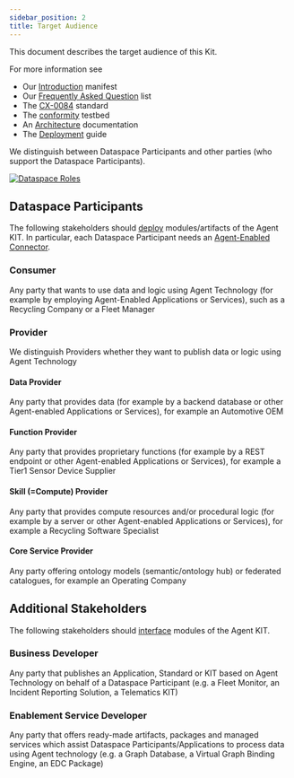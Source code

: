 ```yaml
---
sidebar_position: 2
title: Target Audience
---
```


This document describes the target audience of this Kit.

For more information see

* Our [Introduction](intro) manifest
* Our [Frequently Asked Question](faq) list
* The [CX-0084](CX-0084-Federated_Queries_In_Data_Spaces_v1.0.0) standard
* The [conformity](testbed) testbed
* An [Architecture](../development-view/architecture) documentation
* The [Deployment](../operation-view/deployment) guide

We distinguish between Dataspace Participants and other parties (who support the Dataspace Participants).

[![Dataspace Roles](/img/dataspace_roles_small.png)](/img/dataspace_roles.png)

## Dataspace Participants

The following stakeholders should [deploy](../operation-view/deployment) modules/artifacts of the Agent KIT.
In particular, each Dataspace Participant needs an [Agent-Enabled Connector](../operation-view/agent_edc).

### Consumer

Any party that wants to use data and logic using Agent Technology (for example by employing Agent-Enabled Applications or Services), such as a Recycling Company or a Fleet Manager

### Provider

We distinguish Providers whether they want to publish data or logic using Agent Technology

#### Data Provider

Any party that provides data (for example by a backend database or other Agent-enabled Applications or Services), for example an Automotive OEM

#### Function Provider

Any party that provides proprietary functions (for example by a REST endpoint or other Agent-enabled Applications or Services), for example a Tier1 Sensor Device Supplier

#### Skill (=Compute) Provider

Any party that provides compute resources and/or procedural logic (for example by a server or other Agent-enabled Applications or Services), for example a Recycling Software Specialist

#### Core Service Provider

Any party offering ontology models (semantic/ontology hub) or federated catalogues, for example an Operating Company

## Additional Stakeholders

The following stakeholders should [interface](../development-view/architecture) modules of the Agent KIT.

### Business Developer

Any party that publishes an Application, Standard or KIT based on Agent Technology on behalf of a Dataspace Participant (e.g. a Fleet Monitor, an Incident Reporting Solution, a Telematics KIT)

### Enablement Service Developer

Any party that offers ready-made artifacts, packages and managed services which assist Dataspace Participants/Applications to process data using Agent technology (e.g. a Graph Database, a Virtual Graph Binding Engine, an EDC Package)
